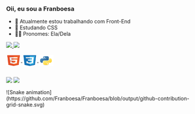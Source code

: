 ### Oii, eu sou a Franboesa

- 🔭 Atualmente estou trabalhando com Front-End
- 📒 Estudando CSS
- 👩🏻 Pronomes: Ela/Dela


<div> 

  <a href="https://github.com/Franboesa"> 

  <img height="180em" src="https://github-readme-stats.vercel.app/api?username=Franboesa&show_icons=false&theme=dracula&include_all_commits=true&count_private=true"/> 

  <img height="180em" src="https://github-readme-stats.vercel.app/api/top-langs/?username=Franboesa&layout=compact&langs_count=7&theme=dracula"/> 

</div> 
  
  <div style="display: inline_block"><br> 

   <img align="center" alt="Rafa-HTML" height="30" width="40" src="https://raw.githubusercontent.com/devicons/devicon/master/icons/html5/html5-original.svg"> 

  <img align="center" alt="Fran-CSS" height="30" width="40" src="https://raw.githubusercontent.com/devicons/devicon/master/icons/css3/css3-original.svg"> 
 <img align="center" alt="Fran-Python" height="30" width="40" src="https://raw.githubusercontent.com/devicons/devicon/master/icons/python/python-original.svg"> 
  </div> 

   ##
  <div>  

  <a href = "mailto:francielesousa1277@gmail.com"><img src="https://img.shields.io/badge/-Gmail-%23333?style=for-the-badge&logo=gmail&logoColor=white" target="_blank"></a> 
     <a href="https://www.linkedin.com/in/francielesousa/" target="_blank"><img src="https://img.shields.io/badge/-LinkedIn-%230077B5?style=for-the-badge&logo=linkedin&logoColor=white" target="_blank"></a>  
    
  </div>
  ![Snake animation](https://github.com/Franboesa/Franboesa/blob/output/github-contribution-grid-snake.svg) 

  
